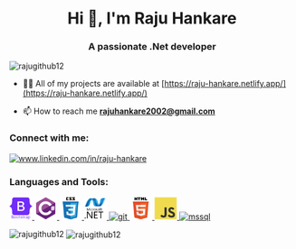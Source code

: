 <h1 align="center">Hi 👋, I'm Raju Hankare</h1>
<h3 align="center">A passionate .Net developer</h3>

<p align="left"> <img src="https://komarev.com/ghpvc/?username=rajugithub12&label=Profile%20views&color=0e75b6&style=flat" alt="rajugithub12" /> </p>

- 👨‍💻 All of my projects are available at [https://raju-hankare.netlify.app/](https://raju-hankare.netlify.app/)

- 📫 How to reach me **rajuhankare2002@gmail.com**

<h3 align="left">Connect with me:</h3>
<p align="left">
<a href="https://linkedin.com/in/www.linkedin.com/in/raju-hankare" target="blank"><img align="center" src="https://raw.githubusercontent.com/rahuldkjain/github-profile-readme-generator/master/src/images/icons/Social/linked-in-alt.svg" alt="www.linkedin.com/in/raju-hankare" height="30" width="40" /></a>
</p>

<h3 align="left">Languages and Tools:</h3>
<p align="left"> <a href="https://getbootstrap.com" target="_blank" rel="noreferrer"> <img src="https://raw.githubusercontent.com/devicons/devicon/master/icons/bootstrap/bootstrap-plain-wordmark.svg" alt="bootstrap" width="40" height="40"/> </a> <a href="https://www.w3schools.com/cs/" target="_blank" rel="noreferrer"> <img src="https://raw.githubusercontent.com/devicons/devicon/master/icons/csharp/csharp-original.svg" alt="csharp" width="40" height="40"/> </a> <a href="https://www.w3schools.com/css/" target="_blank" rel="noreferrer"> <img src="https://raw.githubusercontent.com/devicons/devicon/master/icons/css3/css3-original-wordmark.svg" alt="css3" width="40" height="40"/> </a> <a href="https://dotnet.microsoft.com/" target="_blank" rel="noreferrer"> <img src="https://raw.githubusercontent.com/devicons/devicon/master/icons/dot-net/dot-net-original-wordmark.svg" alt="dotnet" width="40" height="40"/> </a> <a href="https://git-scm.com/" target="_blank" rel="noreferrer"> <img src="https://www.vectorlogo.zone/logos/git-scm/git-scm-icon.svg" alt="git" width="40" height="40"/> </a> <a href="https://www.w3.org/html/" target="_blank" rel="noreferrer"> <img src="https://raw.githubusercontent.com/devicons/devicon/master/icons/html5/html5-original-wordmark.svg" alt="html5" width="40" height="40"/> </a> <a href="https://developer.mozilla.org/en-US/docs/Web/JavaScript" target="_blank" rel="noreferrer"> <img src="https://raw.githubusercontent.com/devicons/devicon/master/icons/javascript/javascript-original.svg" alt="javascript" width="40" height="40"/> </a> <a href="https://www.microsoft.com/en-us/sql-server" target="_blank" rel="noreferrer"> <img src="https://www.svgrepo.com/show/303229/microsoft-sql-server-logo.svg" alt="mssql" width="40" height="40"/> </a> </p>

<p><img align="left" src="https://github-readme-stats.vercel.app/api/top-langs?username=rajugithub12&show_icons=true&locale=en&layout=compact" alt="rajugithub12" /></p>

<p>&nbsp;<img align="center" src="https://github-readme-stats.vercel.app/api?username=rajugithub12&show_icons=true&locale=en" alt="rajugithub12" /></p>
